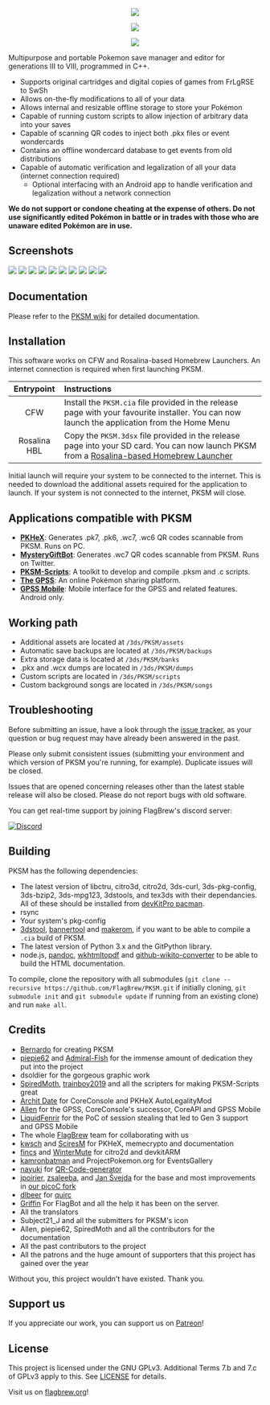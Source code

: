 <p align="center"><img src="https://raw.githubusercontent.com/FlagBrew/PKSM/master/assets/banner.png" /></p>
<p align="center"><img src="https://img.shields.io/badge/License-GPLv3-blue.svg" /></p>
<p align="center"><img src="https://github.com/FlagBrew/PKSM/workflows/CI/badge.svg" /></p>

Multipurpose and portable Pokemon save manager and editor for generations III to VIII, programmed in
C++.

* Supports original cartridges and digital copies of games from FrLgRSE to SwSh
* Allows on-the-fly modifications to all of your data
* Allows internal and resizable offline storage to store your Pokémon
* Capable of running custom scripts to allow injection of arbitrary data into
  your saves
* Capable of scanning QR codes to inject both .pkx files or event wondercards
* Contains an offline wondercard database to get events from old distributions
* Capable of automatic verification and legalization of all your data (internet connection required)
  * Optional interfacing with an Android app to handle verification and legalization without a network connection

**We do not support or condone cheating at the expense of others. Do not use
significantly edited Pokémon in battle or in trades with those who are unaware
edited Pokémon are in use.**

## Screenshots

![](https://i.imgur.com/HeRfuyl.png) ![](https://i.imgur.com/1GQsSbl.png)
![](https://i.imgur.com/2nePNbY.png) ![](https://i.imgur.com/nLSknIq.png)
![](https://i.imgur.com/2G7zbBH.png) ![](https://i.imgur.com/KPMIoHa.png)
![](https://i.imgur.com/LKnAcHI.png) ![](https://i.imgur.com/NaWoUIa.png)
![](https://i.imgur.com/0VSTcgA.png) ![](https://i.imgur.com/0g7O9y7.png)

## Documentation

Please refer to the [PKSM wiki](https://github.com/FlagBrew/PKSM/wiki) for
detailed documentation.

## Installation

This software works on CFW and Rosalina-based Homebrew Launchers. An internet
connection is required when first launching PKSM.

| Entrypoint | Instructions |
| :--------: | :----------- |
| CFW | Install the `PKSM.cia` file provided in the release page with your favourite installer. You can now launch the application from the Home Menu |
| Rosalina HBL | Copy the `PKSM.3dsx` file provided in the release page into your SD card. You can now launch PKSM from a [Rosalina-based Homebrew Launcher](https://github.com/fincs/new-hbmenu) |

Initial launch will require your system to be connected to the internet. This is
needed to download the additional assets required for the application to launch.
If your system is not connected to the internet, PKSM will close.

## Applications compatible with PKSM

* **[PKHeX](https://github.com/kwsch/PKHeX)**: Generates .pk7, .pk6, .wc7, .wc6
  QR codes scannable from PKSM. Runs on PC.
* **[MysteryGiftBot](https://twitter.com/mysterygiftbot)**: Generates .wc7 QR
  codes scannable from PKSM. Runs on Twitter.
* **[PKSM-Scripts](https://github.com/FlagBrew/PKSM-Scripts)**: A toolkit to
  develop and compile .pksm and .c scripts.
* **[The GPSS](https://flagbrew.org/gpss)**: An online Pokémon sharing platform.
* **[GPSS Mobile](https://play.google.com/store/apps/details?id=com.flagbrew.gpss_mobile)**: Mobile interface for the GPSS and related features. Android only.

## Working path

* Additional assets are located at `/3ds/PKSM/assets`
* Automatic save backups are located at `/3ds/PKSM/backups`
* Extra storage data is located at `/3ds/PKSM/banks`
* .pkx and .wcx dumps are located in `/3ds/PKSM/dumps`
* Custom scripts are located in `/3ds/PKSM/scripts`
* Custom background songs are located in `/3ds/PKSM/songs`

## Troubleshooting

Before submitting an issue, have a look through the [issue tracker](https://github.com/FlagBrew/PKSM/issues), as your
question or bug request may have already been answered in the past.

Please only submit consistent issues (submitting your environment and which
version of PKSM you're running, for example). Duplicate issues will be closed.

Issues that are opened concerning releases other than the latest stable release will also be closed. Please do not report bugs with old software.

You can get real-time support by joining FlagBrew's discord server:

[![Discord](https://discordapp.com/api/guilds/278222834633801728/widget.png?style=banner3&time-)](https://discord.gg/bGKEyfY)

## Building

PKSM has the following dependencies:

- The latest version of libctru, citro3d, citro2d, 3ds-curl, 3ds-pkg-config, 3ds-bzip2, 3ds-mpg123, 3dstools, and tex3ds with
  their dependancies. All of these should be installed from [devKitPro
  pacman](https://devkitpro.org/wiki/devkitPro_pacman).
- rsync
- Your system's pkg-config
- [3dstool](https://github.com/dnasdw/3dstool/releases),
  [bannertool](https://github.com/Steveice10/bannertool/releases) and
  [makerom](https://github.com/profi200/Project_CTR/releases), if you want to be
  able to compile a `.cia` build of PKSM.
- The latest version of Python 3.x and the GitPython library.
- node.js, [pandoc](https://pandoc.org/), [wkhtmltopdf](https://wkhtmltopdf.org)
  and
  [github-wikito-converter](https://www.npmjs.com/package/github-wikito-converter)
  to be able to build the HTML documentation.

To compile, clone the repository with all submodules (`git clone --recursive
https://github.com/FlagBrew/PKSM.git` if initially cloning, `git submodule init`
and `git submodule update` if running from an existing clone) and run `make
all`.

## Credits

* [Bernardo](https://github.com/BernardoGiordano/) for creating PKSM
* [piepie62](https://github.com/piepie62) and
  [Admiral-Fish](https://github.com/Admiral-Fish) for the immense amount of
  dedication they put into the project
* dsoldier for the gorgeous graphic work
* [SpiredMoth](https://github.com/SpiredMoth),
  [trainboy2019](https://github.com/trainboy2019) and all the scripters for
  making PKSM-Scripts great
* [Archit Date](https://github.com/architdate) for CoreConsole and PKHeX AutoLegalityMod
* [Allen](https://github.com/FM1337) for the GPSS, CoreConsole's successor, CoreAPI and GPSS Mobile
* [LiquidFenrir](https://github.com/LiquidFenrir) for the PoC of session stealing that led to Gen 3 support and GPSS Mobile
* The whole [FlagBrew](https://github.com/FlagBrew) team for collaborating with
  us
* [kwsch](https://github.com/kwsch) and [SciresM](https://github.com/SciresM)
  for PKHeX, memecrypto and documentation
* [fincs](https://github.com/fincs) and
  [WinterMute](https://github.com/WinterMute) for citro2d and devkitARM
* [kamronbatman](https://github.com/kamronbatman) and ProjectPokemon.org for
  EventsGallery
* [nayuki](https://github.com/nayuki) for [QR-Code-generator](https://github.com/nayuki/QR-Code-generator)
* [jpoirier](https://github.com/jpoirier), [zsaleeba](https://gitlab.com/zsaleeba), and [Jan Švejda](https://gitlab.com/jenda.svejda) for the base and most improvements in [our picoC fork](https://github.com/FlagBrew/picoc)
* [dlbeer](https://github.com/dlbeer) for [quirc](https://github.com/dlbeer/quirc)
* [Griffin](https://github.com/GriffinG1) For FlagBot and all the help it has been on the server.
* All the translators
* Subject21_J and all the submitters for PKSM's icon
* Allen, piepie62, SpiredMoth and all the contributors for the documentation
* All the past contributors to the project
* All the patrons and the huge amount of supporters that this project has gained
  over the year
  
Without you, this project wouldn't have existed. Thank you.

## Support us

If you appreciate our work, you can support us on
[Patreon](https://www.patreon.com/FlagBrew)!

## License

This project is licensed under the GNU GPLv3. Additional Terms 7.b and 7.c of
GPLv3 apply to this. See
[LICENSE](https://github.com/FlagBrew/PKSM/blob/master/LICENSE) for details.

Visit us on [flagbrew.org](https://flagbrew.org/)!
